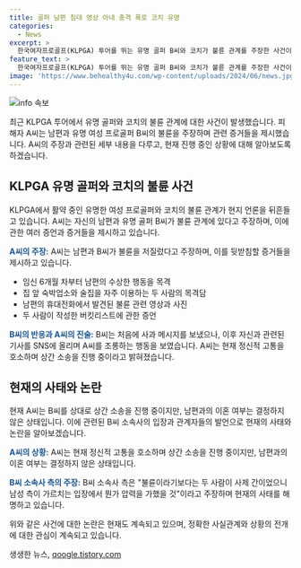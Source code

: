 ```yaml
---
title: 골퍼 남편 침대 영상 아내 충격 폭로 코치 유명
categories:
  - News
excerpt: >
  한국여자프로골프(KLPGA) 투어를 뛰는 유명 골퍼 B씨와 코치가 불륜 관계를 주장한 사건이 논란이 되고 있다. 남편의 제자였던 B씨와의 불륜 관계를 진술한 A씨는 여전히 혼인 신고 이후 이혼 여부를 결정하지 않은 상태이며, 현재 B씨를 상대로 상간 소송을 진행 중이다. A씨는 남편과 B씨 사이의 불륜으로 정신건강에 영향을 받고 있으며, B씨 측은 이에 대해 사실관계 확인 중이라고 밝혔다. A씨는 불륜 사실을 공개함으로써 경각심을 주고자 했다고 설명했다.
feature_text: >
  한국여자프로골프(KLPGA) 투어를 뛰는 유명 골퍼 B씨와 코치가 불륜 관계를 주장한 사건이 논란이 되고 있다. 남편의 제자였던 B씨와의 불륜 관계를 진술한 A씨는 여전히 혼인 신고 이후 이혼 여부를 결정하지 않은 상태이며, 현재 B씨를 상대로 상간 소송을 진행 중이다. A씨는 남편과 B씨 사이의 불륜으로 정신건강에 영향을 받고 있으며, B씨 측은 이에 대해 사실관계 확인 중이라고 밝혔다. A씨는 불륜 사실을 공개함으로써 경각심을 주고자 했다고 설명했다.
image: 'https://www.behealthy4u.com/wp-content/uploads/2024/06/news.jpg'
---
```


<p><img src="https://www.behealthy4u.com/wp-content/uploads/2024/06/news.jpg" alt="info 속보" /></p>

<p>최근 KLPGA 투어에서 유명 골퍼와 코치의 불륜 관계에 대한 사건이 발생했습니다. 피해자 A씨는 남편과 유명 여성 프로골퍼 B씨의 불륜을 주장하며 관련 증거들을 제시했습니다. A씨의 주장과 관련된 세부 내용을 다루고, 현재 진행 중인 상황에 대해 알아보도록 하겠습니다. </p>

<h2 data-ke-size="size26">KLPGA 유명 골퍼와 코치의 불륜 사건</h2>

<p>KLPGA에서 활약 중인 유명한 여성 프로골퍼와 코치의 불륜 관계가 현지 언론을 뒤흔들고 있습니다. A씨는 자신의 남편과 유명 골퍼 B씨가 불륜 관계에 있다고 주장하며, 이에 관한 여러 증언과 증거들을 제시하고 있습니다.</p>

<p data-ke-size="size16"><b><span style="color: #1a5490;">A씨의 주장:</span></b> A씨는 남편과 B씨가 불륜을 저질렀다고 주장하며, 이를 뒷받침할 증거들을 제시하고 있습니다. </p>

<ul>
<li>임신 6개월 차부터 남편의 수상한 행동을 목격</li>
<li>집 앞 숙박업소와 술집을 자주 이용하는 두 사람의 목격담</li>
<li>남편의 휴대전화에서 발견된 불륜 관련 영상과 사진</li>
<li>두 사람이 작성한 버킷리스트에 관한 증언</li>
</ul>

<p data-ke-size="size16"><b><span style="color: #1a5490;">B씨의 반응과 A씨의 진술:</span></b> B씨는 처음에 사과 메시지를 보냈으나, 이후 자신과 관련된 기사를 SNS에 올리며 A씨를 조롱하는 행동을 보였습니다. A씨는 현재 정신적 고통을 호소하며 상간 소송을 진행 중이라고 밝혀졌습니다.</p>

<h2 data-ke-size="size26">현재의 사태와 논란</h2>

<p>현재 A씨는 B씨를 상대로 상간 소송을 진행 중이지만, 남편과의 이혼 여부는 결정하지 않은 상태입니다. 이에 관련된 B씨 소속사의 입장과 관계자들의 발언으로 현재의 사태와 논란을 알아보겠습니다.</p>

<p data-ke-size="size16"><b><span style="color: #1a5490;">A씨의 상황:</span></b> A씨는 현재 정신적 고통을 호소하며 상간 소송을 진행 중이지만, 남편과의 이혼 여부는 결정하지 않은 상태입니다.</p>

<p data-ke-size="size16"><b><span style="color: #1a5490;">B씨 소속사 측의 주장:</span></b> B씨 소속사 측은 "불륜이라기보다는 두 사람이 사제 간이었으니 남성 측이 가르치는 입장에서 뭔가 압력을 가했을 것"이라고 주장하며 현재의 사태를 해명하고 있습니다.</p>

<p>위와 같은 사건에 대한 논란은 현재도 계속되고 있으며, 정확한 사실관계와 상황의 전개에 대한 관심이 계속되고 있습니다.</p>
생생한 뉴스, <a href="https://qoogle.tistory.com" rel="dofollow">qoogle.tistory.com</a>


